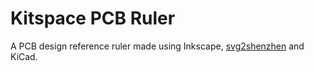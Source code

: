 # Kitspace PCB Ruler

A PCB design reference ruler made using Inkscape, [svg2shenzhen](https://github.com/badgeek/svg2shenzhen/) and KiCad.
